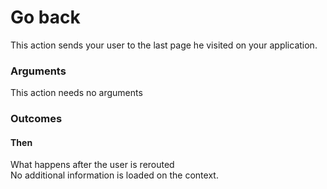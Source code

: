 # Go back

This action sends your user to the last page he visited on your application.

### Arguments

This action needs no arguments

### Outcomes

#### Then

What happens after the user is rerouted  
No additional information is loaded on the context.



